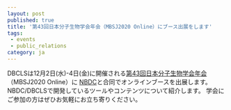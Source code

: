```yaml
---
layout: post
published: true
title: '第43回日本分子生物学会年会（MBSJ2020 Online）にブース出展をします'
tags:
 - events
 - public_relations
category: ja
---
```

DBCLSは12月2日(水)-4日(金)に開催される[第43回日本分子生物学会年会](https://www2.aeplan.co.jp/mbsj2020/index.html)（MBSJ2020 Online）に
[NBDC](https://biosciencedbc.jp/)と合同でオンラインブースを出展します。<br/>NBDC/DBCLSで開発しているツールやコンテンツについて紹介します。
学会にご参加の方はぜひお気軽にお立ち寄りください。
